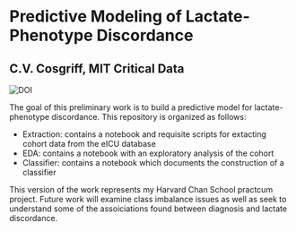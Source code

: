 # Predictive Modeling of Lactate-Phenotype Discordance
## C.V. Cosgriff, MIT Critical Data

![DOI](https://zenodo.org/badge/131763659.svg)

The goal of this preliminary work is to build a predictive model for lactate-phenotype discordance. This repository is organized as follows:
* Extraction: contains a notebook and requisite scripts for extacting cohort data from the eICU database
* EDA: contains a notebook with an exploratory analysis of the cohort
* Classifier: contains a notebook which documents the construction of a classifier

This version of the work represents my Harvard Chan School practcum project. Future work will examine class imbalance issues as well as seek to understand
some of the assoiciations found between diagnosis and lactate discordance.
